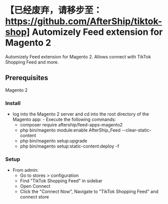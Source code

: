 # 【已经废弃，请移步至：https://github.com/AfterShip/tiktok-shop] Automizely Feed extension for Magento 2

Automizely Feed extension for Magento 2. Allows connect with TikTok Shopping Feed and more.

## Prerequisites

Magento 2

### Install

  -  log into the Magento 2 server and cd into the root directory of the Magento app:
    -  Execute the following commands:
      - composer require aftership/feed-apps-magento2
      - php bin/magento module:enable AfterShip_Feed --clear-static-content
      - php bin/magento setup:upgrade
      - php bin/magento setup:static-content:deploy -f

### Setup
  - From admin:
    - Go to stores > configuration
    - Find "TikTok Shopping Feed" in sidebar
    - Open Connect
    - Click the "Connect Now", Navigate to "TikTok Shopping Feed" and connect store
